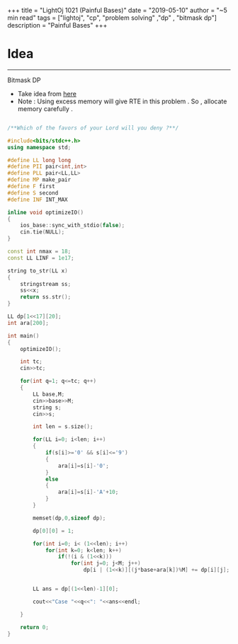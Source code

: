 +++
title = "LightOj 1021 (Painful Bases)"
date = "2019-05-10"
author = "~5 min read"
tags = ["lightoj", "cp", "problem solving" ,"dp" , "bitmask dp"]
description = "Painful Bases"
+++

# Idea
---
Bitmask DP  
- Take idea from [here](https://codeforces.com/blog/entry/19423) 
- Note : Using excess memory will give RTE in this problem . So , allocate memory carefully .

```cpp

/**Which of the favors of your Lord will you deny ?**/

#include<bits/stdc++.h>
using namespace std;

#define LL long long
#define PII pair<int,int>
#define PLL pair<LL,LL>
#define MP make_pair
#define F first
#define S second
#define INF INT_MAX

inline void optimizeIO()
{
    ios_base::sync_with_stdio(false);
    cin.tie(NULL);
}

const int nmax = 18;
const LL LINF = 1e17;

string to_str(LL x)
{
    stringstream ss;
    ss<<x;
    return ss.str();
}

LL dp[1<<17][20];
int ara[200];

int main()
{
    optimizeIO();

    int tc;
    cin>>tc;

    for(int q=1; q<=tc; q++)
    {
        LL base,M;
        cin>>base>>M;
        string s;
        cin>>s;

        int len = s.size();

        for(LL i=0; i<len; i++)
        {
            if(s[i]>='0' && s[i]<='9')
            {
                ara[i]=s[i]-'0';
            }
            else
            {
                ara[i]=s[i]-'A'+10;
            }
        }

        memset(dp,0,sizeof dp);

        dp[0][0] = 1;

        for(int i=0; i< (1<<len); i++)
            for(int k=0; k<len; k++)
                if(!(i & (1<<k)))
                    for(int j=0; j<M; j++)
                        dp[i | (1<<k)][(j*base+ara[k])%M] += dp[i][j];


        LL ans = dp[(1<<len)-1][0];

        cout<<"Case "<<q<<": "<<ans<<endl;

    }

    return 0;
}

```